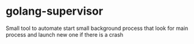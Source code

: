 # golang-supervisor
Small tool to automate start small background process that look for main process and launch new one if there is a crash

